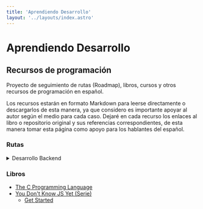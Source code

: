 ```yaml
---
title: 'Aprendiendo Desarrollo'
layout: '../layouts/index.astro'
---
```


# Aprendiendo Desarrollo

## Recursos de programación

Proyecto de seguimiento de rutas (Roadmap), libros, cursos y otros recursos de programación en español.

Los recursos estarán en formato Markdown para leerse directamente o descargarlos de esta manera, ya que considero es importante apoyar al autor según el medio para cada caso. Dejaré en cada recurso los enlaces al libro o repositorio original y sus referencias correspondientes, de esta manera tomar esta página como apoyo para los hablantes del español.

### Rutas

<details>
<summary>Desarrollo Backend</summary>

* [Internet](blog/Internet/internet)
* [Aprende un lenguaje](blog/Aprende_un_lenguaje/aprende-un-lenguaje)
* [Sistema de control de versiones](/blog/Control_Versiones/control-versiones)
* [Servicios de alojamiento de repos](/blog/Servicio_Alojamiento_Repo/servicio-alojamiento-repo)
* [Bases de datos relacionales](/blog/Bases_Datos_Relacionales/bd-relacionales)
* [APIs](/blog/APIs/apis)
* [Cache](/blog/Cache/cache)
* [Conocimientos de seguridad web](/blog/Seguridad_Web/seguridad-web)


</details>

### Libros
- [The C Programming Language](blog/The_C_Programming_Language/libros/the-c-programming-language/inicio)
- [You Don't Know JS Yet (Serie)](blog/You_Dont_Know_JS_Yet/libros/you-dont-know-js-yet/readme)
    * [Get Started](blog/You_Dont_Know_JS_Yet/libros/you-dont-know-js-yet/get-started/readme)